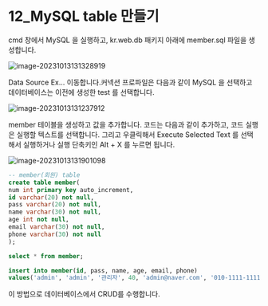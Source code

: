 # 12_MySQL table 만들기

cmd 창에서 MySQL 을 실행하고, kr.web.db 패키지 아래에 member.sql 파일을 생성합니다.

![image-20231013131328919](C:\Users\piay8\AppData\Roaming\Typora\typora-user-images\image-20231013131328919.png)

Data Source Ex... 이동합니다.커넥션 프로파일은 다음과 같이 MySQL 을 선택하고 데이터베이스는 이전에 생성한 test 를 선택합니다.

![image-20231013131237912](C:\Users\piay8\AppData\Roaming\Typora\typora-user-images\image-20231013131237912.png)

member 테이블을 생성하고 값을 추가합니다. 코드는 다음과 같이 추가하고, 코드 실행은 실행할 텍스트를 선택합니다. 그리고 우클릭해서 Execute Selected Text 를 선택해서 실행하거나 실행 단축키인 Alt + X 를 누르면 됩니다.

![image-20231013131901098](C:\Users\piay8\AppData\Roaming\Typora\typora-user-images\image-20231013131901098.png)

```sql
-- member(회원) table
create table member(
num int primary key auto_increment,
id varchar(20) not null,
pass varchar(20) not null,
name varchar(30) not null,
age int not null,
email varchar(30) not null,
phone varchar(30) not null
);

select * from member;

insert into member(id, pass, name, age, email, phone) 
values('admin', 'admin', '관리자', 40, 'admin@naver.com', '010-1111-1111');
```

이 방법으로 데이터베이스에서 CRUD를 수행합니다. 